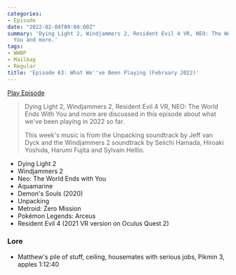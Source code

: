 ```yaml
---
categories:
- Episode
date: "2022-02-04T09:00:00Z"
summary: 'Dying Light 2, Windjammers 2, Resident Evil 4 VR, NEO: The World Ends With
  You and more.'
tags:
- WWBP
- Mailbag
- Regular
title: 'Episode 63: What We''ve Been Playing (February 2022)'
---
```


[Play Episode](https://shows.acast.com/the-back-page-a-video-games-podcast/episodes/6249ec71be92a6001320e99b)
> Dying Light 2, Windjammers 2, Resident Evil 4 VR, NEO: The World Ends With You and more are discussed in this episode about what we've been playing in 2022 so far.
>
> This week's music is from the Unpacking soundtrack by Jeff van Dyck and the Windjammers 2 soundtrack by Seiichi Hamada, Hiroaki Yoshida, Harumi Fujita and Sylvain Hellio.

- Dying Light 2
- Windjammers 2
- Neo: The World Ends with You
- Aquamarine
- Demon's Souls (2020)
- Unpacking
- Metroid: Zero Mission
- Pokémon Legends: Arceus
- Resident Evil 4 (2021 VR version on Oculus Quest 2)

### Lore

- Matthew's pile of stuff, ceiling, housemates with serious jobs, Pikmin 3, apples 1:12:40